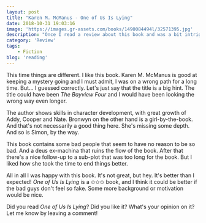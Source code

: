 ```yaml
---
layout: post
title: "Karen M. McManus - One of Us Is Lying"
date: 2018-10-31 19:03:16
image: 'https://images.gr-assets.com/books/1490084494l/32571395.jpg'
description: "Once I read a review about this book and was a bit intrigued by the synopsis. The story looked promising and the only thing that held me back is that it's a Young Adult book. I'm not really a fan of the genre, having had bad experiences with such books in the past."
category: 'Review'
tags:
    - Fiction
blog: 'reading'
---
```

This time things are different. I like this book. Karen M. McManus is good at keeping a mystery going and I must admit, I was on a wrong path for a long time. But... I guessed correctly. Let's just say that the title is a big hint. The title could have been <em>The Bayview Four</em> and I would have been looking the wrong way even longer.

The author shows skills in character development, with great growth of Addy, Cooper and Nate. Bronwyn on the other hand is a girl-by-the-book. And that's not necessarily a good thing here. She's missing some depth. And so is Simon, by the way. 

This book contains some bad people that seem to have no reason to be so bad. And a deus ex-machina that ruins the flow of the book. After that there's a nice follow-up to a sub-plot that was too long for the book. But I liked how she took the time to end things better.

All in all I was happy with this book. It's not great, but hey. It's better than I expected! <em>One of Us Is Lying</em> is a ✩✩✩ book, and I think it could be better if the bad guys don't feel so fake. Some more background or motivation would be nice.

Did you read <em>One of Us Is Lying</em>? Did you like it? What's your opinion on it? Let me know by leaving a comment! 